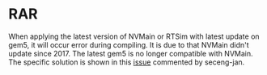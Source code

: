 # RAR
When applying the latest version of NVMain or RTSim with latest update on gem5, it will occur error during compiling. It is due to that NVMain didn't update since 2017. The latest gem5 is no longer compatible with NVMain. The specific solution is shown in this [issue](https://github.com/SEAL-UCSB/NVmain/issues/4#issuecomment-954666264) commented by seceng-jan.